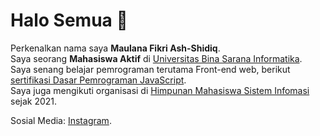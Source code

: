 # Halo Semua 👋 

Perkenalkan nama saya **Maulana Fikri Ash-Shidiq**.\
Saya seorang **Mahasiswa Aktif** di [Universitas Bina Sarana Informatika](https://bsi.id/).\
Saya senang belajar pemrograman terutama Front-end web, berikut [sertifikasi Dasar Pemrograman JavaScript](https://www.dicoding.com/certificates/1RXY67N2MZVM).\
Saya juga mengikuti organisasi di [Himpunan Mahasiswa Sistem Infomasi](https://himsikaliabang.com/) sejak 2021.

Sosial Media: [Instagram](https://www.instagram.com/maulanafikri.ash).

<!--
**maulanafikriash/maulanafikriash** is a ✨ _special_ ✨ repository because its `README.md` (this file) appears on your GitHub profile.

Here are some ideas to get you started:

- 🔭 I’m currently working on ...
- 🌱 I’m currently learning ...
- 👯 I’m looking to collaborate on ...
- 🤔 I’m looking for help with ...
- 💬 Ask me about ...
- 📫 How to reach me: ...
- 😄 Pronouns: ...
- ⚡ Fun fact: ...
-->
